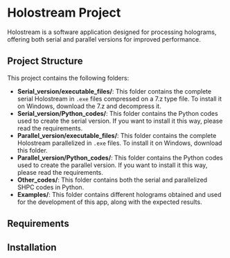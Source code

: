 # Holostream Project

Holostream is a software application designed for processing holograms, offering both serial and parallel versions for improved performance.

## Project Structure

This project contains the following folders:

- **Serial_version/executable_files/**: This folder contains the complete serial Holostream in `.exe` files compressed on a 7.z type file. To install it on Windows, download the 7.z and decompress it.
- **Serial_version/Python_codes/**: This folder contains the Python codes used to create the serial version. If you want to install it this way, please read the requirements.
- **Parallel_version/executable_files/**: This folder contains the complete Holostream parallelized in `.exe` files. To install it on Windows, download this folder.
- **Parallel_version/Python_codes/**: This folder contains the Python codes used to create the parallel version. If you want to install it this way, please read the requirements.
- **Other_codes/**: This folder contains both the serial and parallelized SHPC codes in Python.
- **Examples/**: This folder contains different holograms obtained and used for the development of this app, along with the expected results.

## Requirements


## Installation
